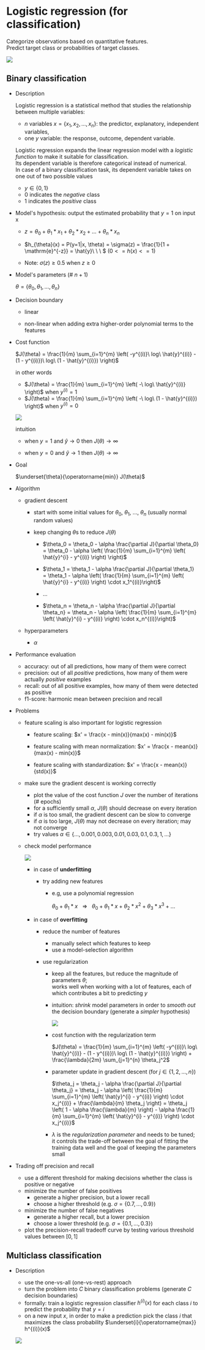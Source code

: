 # Logistic regression (for classification)

Categorize observations based on quantitative features.  
Predict target class or probabilities of target classes.

![](../images/logistic_regression.png)

## Binary classification

* Description

    Logistic regression is a statistical method that studies the relationship between multiple variables:
    * $n$ variables $x=\{x_1,x_2,...,x_n\}$: the predictor, explanatory, independent variables,
    * one $y$ variable: the response, outcome, dependent variable.

    Logistic regression expands the linear regression model with a *logistic function* to make it suitable for classification.  
    Its dependent variable is therefore categorical instead of numerical.  
    In case of a binary classification task, its dependent variable takes on one out of two possible values
    * $y \in \{0, 1\}$
    * $0$ indicates the *negative* class
    * $1$ indicates the *positive* class

* Model's hypothesis: output the estimated probability that $y=1$ on input x

    * $z = \theta_0 + \theta_1 \ast x_1  + \theta_2 \ast x_2 + ... + \theta_n \ast x_n$

    * $h_{\theta}(x) = P(y=1|x, \theta) = \sigma(z) = \frac{1}{1 + \mathrm{e}^{-z}} = \hat{y}\ \ \ $ ($0 <= h(x) <= 1$)

    * Note: $\sigma(z) \ge 0.5$ when $z \ge 0$ 

* Model's parameters (# $n+1$)

    $\theta=\{\theta_0, \theta_1, ..., \theta_n\}$

* Decision boundary

    * linear

    * non-linear when adding extra higher-order polynomial terms to the features

* Cost function

    $J(\theta) = \frac{1}{m} \sum_{i=1}^{m} \left( -y^{(i)}\ log\ \hat{y}^{(i)} - (1 - y^{(i)})\ log\ (1 - \hat{y}^{(i)}) \right)$

    in other words

    * $J(\theta) = \frac{1}{m} \sum_{i=1}^{m} \left( -\ log\ \hat{y}^{(i)} \right)$ when $y^{(i)}=1$
    * $J(\theta) = \frac{1}{m} \sum_{i=1}^{m} \left( -\ log\ (1 - \hat{y}^{(i)}) \right)$ when $y^{(i)}=0$

    ![](../images/logistic-regression_cost.png)

    intuition

    * when $y=1$ and $\hat{y} \rightarrow 0$ then $J(\theta) \rightarrow \infty$

    * when $y=0$ and $\hat{y} \rightarrow 1$ then $J(\theta) \rightarrow \infty$

* Goal
    
    $\underset{\theta}{\operatorname{min}} J(\theta)$

* Algorithm

    * gradient descent

        * start with some initial values for $\theta_0$, $\theta_1$, ..., $\theta_n$ (usually normal random values)
        * keep changing $\theta$s to reduce $J(\theta)$

            * $\theta_0 = \theta_0 - \alpha \frac{\partial J}{\partial \theta_0} = \theta_0 - \alpha \left( \frac{1}{m} \sum_{i=1}^{m} \left( \hat{y}^{i} - y^{(i)} \right) \right)$

            * $\theta_1 = \theta_1 - \alpha \frac{\partial J}{\partial \theta_1} = \theta_1 - \alpha \left( \frac{1}{m} \sum_{i=1}^{m} \left( \hat{y}^{i} - y^{(i)} \right) \cdot x_1^{(i)}\right)$

            * ...

            * $\theta_n = \theta_n - \alpha \frac{\partial J}{\partial \theta_n} = \theta_n - \alpha \left( \frac{1}{m} \sum_{i=1}^{m} \left( \hat{y}^{i} - y^{(i)} \right) \cdot x_n^{(i)}\right)$

    * hyperparameters

        * $\alpha$

* Performance evaluation

    * accuracy: out of all predictions, how many of them were correct
    * precision: out of all *positive* predictions, how many of them were actually *positive* examples
    * recall: out of all positive examples, how many of them were detected as positive
    * f1-score: harmonic mean between precision and recall

* Problems

    * feature scaling is also important for logistic regression
    
        * feature scaling: $x' = \frac{x - min(x)}{max(x) - min(x)}$

        * feature scaling with mean normalization: $x' = \frac{x - mean(x)}{max(x) - min(x)}$

        * feature scaling with standardization: $x' = \frac{x - mean(x)}{std(x)}$

    * make sure the gradient descent is working correctly

        * plot the value of the cost function $J$ over the number of iterations (# epochs)
        * for a sufficiently small $\alpha$, $J(\theta)$ should decrease on every iteration
        * if $\alpha$ is too small, the gradient descent can be slow to converge
        * if $\alpha$ is too large, $J(\theta)$ may not decrease on every iteration; may not converge
        * try values $\alpha \in \{...,0.001,0.003,0.01,0.03,0.1,0.3,1,...\}$

    * check model performance

        ![](../images/logistic-regression_performance.png)

        * in case of **underfitting**

            * try adding new features

                * e.g, use a polynomial regression

                    $\theta_0 + \theta_1 \ast x \ \ \ \Rightarrow \ \ \ \theta_0 + \theta_1 \ast x + \theta_2 \ast x^2 + \theta_3 \ast x^3 + \dots$

        * in case of **overfitting**

            * reduce the number of features

                * manually select which features to keep
                * use a model-selection algorithm

            * use regularization

                * keep all the features, but reduce the magnitude of parameters $\theta$;  
                  works well when working with a lot of features, each of which contributes a bit to predicting $y$

                * intuition: *shrink* model parameters in order to *smooth out* the decision boundary (generate a *simpler* hypothesis)

                    ![](../images/logistic-regression_regularization.png)

                * cost function with the regularization term

                    $J(\theta) = \frac{1}{m} \sum_{i=1}^{m} \left( -y^{(i)}\ log\ \hat{y}^{(i)} - (1 - y^{(i)})\ log\ (1 - \hat{y}^{(i)}) \right) + \frac{\lambda}{2m} \sum_{j=1}^{n} \theta_j^2$

                * parameter update in gradient descent (for $j \in \{1, 2, ..., n\}$)

                    $\theta_j = \theta_j - \alpha \frac{\partial J}{\partial \theta_j} = \theta_j - \alpha \left( \frac{1}{m} \sum_{i=1}^{m} \left( \hat{y}^{i} - y^{(i)} \right) \cdot x_j^{(i)} + \frac{\lambda}{m} \theta_j \right) = \theta_j \left( 1 - \alpha \frac{\lambda}{m} \right) - \alpha \frac{1}{m} \sum_{i=1}^{m} \left( \hat{y}^{i} - y^{(i)} \right) \cdot x_j^{(i)}$

                * $\lambda$ is the *regularization parameter* and needs to be tuned;  
                  it controls the trade-off between the goal of fitting the training data well and the goal of keeping the parameters small

* Trading off precision and recall

    * use a different threshold for making decisions whether the class is positive or negative
    * minimize the number of false positives
        * generate a higher precision, but a lower recall
        * choose a higher threshold (e.g. $\sigma=\{0.7, ..., 0.9\}$)
    * minimize the number of false negatives
        * generate a higher recall, but a lower precision
        * choose a lower threshold (e.g. $\sigma=\{0.1, ..., 0.3\}$)
    * plot the precision-recall tradeoff curve by testing various threshold values between $[0, 1]$

## Multiclass classification

* Description

    * use the one-vs-all (one-vs-rest) approach
    * turn the problem into $C$ binary classification problems (generate $C$ decision boundaries)
    * formally: train a logistic regression classifier $h^{(i)}(x)$ for each class $i$ to predict the probability that $y=i$
    * on a new input $x$, in order to make a prediction pick the class $i$ that maximizes the class probability $\underset{i}{\operatorname{max}}  h^{(i)}(x)$

    ![](../images/logistic-regression_multi.png)
